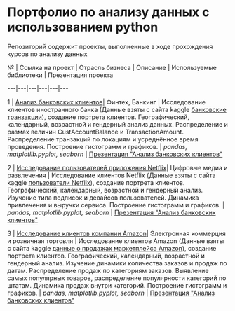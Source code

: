 # Портфолио по анализу данных с использованием python
Репозиторий содержит проекты, выполненные в ходе прохождения курсов по анализу данных

№ | Ссылка на проект | Отрасль бизнеса | Описание | Используемые библиотеки | Презентация проекта

---|---|---|---|---|---

1 | [Анализ банковских клиентов](https://github.com/Hristofor-Pozdeev/portfolio_python/tree/a82c5b10e8f07d87c84866fd8678ca0151d6a248/bank_research)| Финтех, Банкинг | Исследование клиентов иностранного банка (Данные взяты с сайта kaggle [банковские транзакции](https://www.google.com/url?q=https%3A%2F%2Fwww.kaggle.com%2Fdatasets%2Fshivamb%2Fbank-customer-segmentation)), создание портрета клиентов. Географический, календарный, возрастной и гендерный анализ данных. Распределение и размах величин CustAccountBalance и TransactionAmount.
Распределение транзакций по локациям и усреднённое время проведения. Построение гистограмм и графиков. | *pandas, matplotlib.pyplot, seaborn* | [Презентация "Анализ банковских клиентов"](https://drive.google.com/file/d/1VcuBM0rnPsZl6cwIDJlQi5r9EBdrSeI4/view?usp=sharing)

2 | [Исследование пользователей приложения Netflix](https://github.com/Hristofor-Pozdeev/portfolio_python/tree/a82c5b10e8f07d87c84866fd8678ca0151d6a248/netflix_research)| Цифровые медиа и развлечения | Исследование клиентов Netflix (Данные взяты с сайта kaggle [пользователи Netflix](https://www.google.com/url?q=https%3A%2F%2Fwww.kaggle.com%2Fdatasets%2Farnavsmayan%2Fnetflix-userbase-dataset)), создание портрета клиентов. Географический, календарный, возрастной и гендерный анализ. Изучение типа подписок и девайсов пользователей. Динамика привлечения и выручки сервиса.
Построение гистограмм и графиков. | *pandas, matplotlib.pyplot, seaborn* | [Презентация "Анализ банковских клиентов"](https://drive.google.com/file/d/1IWD715yTGCRMD1Q93jKet2hLf4mN5HT-/view?usp=sharing)

3 | [Исследование клиентов компании Amazon](https://github.com/Hristofor-Pozdeev/portfolio_python/tree/a82c5b10e8f07d87c84866fd8678ca0151d6a248/amazon_research)| Электронная коммерция и розничная торговля | Исследование клиентов Amazon (Данные взяты с сайта kaggle [данные о продажах маркетплейса Amazon](https://www.google.com/url?q=https%3A%2F%2Fwww.kaggle.com%2Fdatasets%2Fammaraahmad%2Fus-ecommerce-record-2020)), создание портрета клиентов. Географический, календарный, возрастной и гендерный анализ. Изучение динамики количества заказов и продаж по датам. Распределение продаж по категориям заказов. Выявление самых популярных товаров, распределение популярности категорий по штатам. Динамика продаж внутри категорий. Построение гистограмм и графиков. | *pandas, matplotlib.pyplot, seaborn* | [Презентация "Анализ банковских клиентов"](https://drive.google.com/file/d/1oGRJYNsbrQ-ZTW-J4QFjV8LjQtsJ5nHw/view?usp=sharing)
